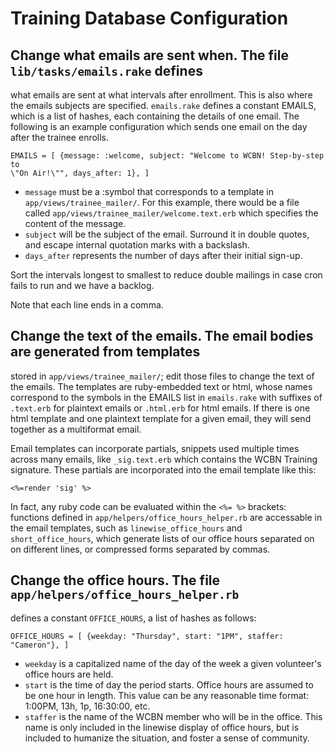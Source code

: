 # Training Database Configuration

## Change what emails are sent when.  The file `lib/tasks/emails.rake` defines
what emails are sent at what intervals after enrollment.  This is also where the
emails subjects are specified.  `emails.rake` defines a constant EMAILS, which
is a list of hashes, each containing the details of one email.  The following is
an example configuration which sends one email on the day after the trainee
enrolls.

    EMAILS = [ {message: :welcome, subject: "Welcome to WCBN! Step-by-step to
    \"On Air!\"", days_after: 1}, ]

 - `message` must be a :symbol that corresponds to a template in
   `app/views/trainee_mailer/`. For this example, there would be a file called
   `app/views/trainee_mailer/welcome.text.erb` which specifies the content of
   the message.
 - `subject` will be the subject of the email.  Surround it in double quotes,
   and escape internal quotation marks with a backslash.
 - `days_after` represents the number of days after their initial sign-up.

Sort the intervals longest to smallest to reduce double mailings in case cron
fails to run and we have a backlog.

Note that each line ends in a comma.

## Change the text of the emails.  The email bodies are generated from templates
stored in `app/views/trainee_mailer/`; edit those files to change the text of
the emails.  The templates are ruby-embedded text or html, whose names
correspond to the symbols in the EMAILS list in `emails.rake` with suffixes of
`.text.erb` for plaintext emails or `.html.erb` for html emails.  If there is
one html template and one plaintext template for a given email, they will send
together as a multiformat email.

Email templates can incorporate partials, snippets used multiple times across
many emails, like `_sig.text.erb` which contains the WCBN Training signature.
These partials are incorporated into the email template like this:

    <%=render 'sig' %>

In fact, any ruby code can be evaluated within the `<%= %>` brackets: functions
defined in `app/helpers/office_hours_helper.rb` are accessable in the email
templates, such as `linewise_office_hours` and `short_office_hours`, which
generate lists of our office hours separated on on different lines, or
compressed forms separated by commas.

## Change the office hours.  The file `app/helpers/office_hours_helper.rb`
defines a constant `OFFICE_HOURS`, a list of hashes as follows:

    OFFICE_HOURS = [ {weekday: "Thursday", start: "1PM", staffer: "Cameron"}, ]
    
 - `weekday` is a capitalized name of the day of the week a given volunteer's
   office hours are held.
 - `start` is the time of day the period starts.  Office hours are assumed to be
   one hour in length.  This value can be any reasonable time format: 1:00PM,
   13h, 1p, 16:30:00, etc.
 - `staffer` is the name of the WCBN member who will be in the office.  This
   name is only included in the linewise display of office hours, but is
   included to humanize the situation, and foster a sense of community.
